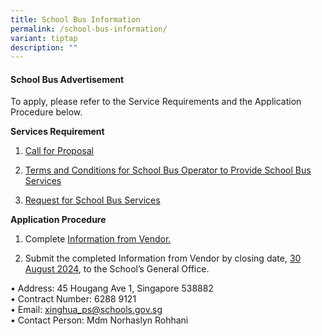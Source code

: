 ```yaml
---
title: School Bus Information
permalink: /school-bus-information/
variant: tiptap
description: ""
---
```

<h4>School Bus Advertisement</h4>
<p>To apply, please refer to the Service Requirements and the Application
Procedure below.</p>
<p></p>
<p><strong>Services Requirement</strong>
</p>
<ol data-tight="true" class="tight">
<li>
<p><a href="/files/School Bus Advertisement/1__Call_for_Proposals.pdf" rel="noopener nofollow" target="_blank">Call for Proposal</a>
</p>
</li>
<li>
<p><a href="/files/School Bus Advertisement/3__Terms_and_Conditions_for_School_Bus_Operator_to_Provide_School_Bus_Services.pdf" rel="noopener nofollow" target="_blank">Terms and Conditions for School Bus Operator to Provide School Bus Services</a>
</p>
</li>
<li>
<p><a href="/files/School Bus Advertisement/4__Request_for_School_Bus_Service_and_TC_Governing_the_Requests_for_Services___For_Single_Bus_Service_.pdf" rel="noopener nofollow" target="_blank">Request for School Bus Services</a>
</p>
</li>
</ol>
<p></p>
<p><strong>Application Procedure</strong>
</p>
<ol data-tight="true" class="tight">
<li>
<p>Complete <a href="/files/School Bus Advertisement/2__Information_from_Vendor__For_Single_Bus_Service_.pdf" rel="noopener nofollow" target="_blank">Information from Vendor.</a>
</p>
</li>
<li>
<p>Submit the completed Information from Vendor by closing date, <u>30 August 2024</u>,
to the School’s General Office.</p>
</li>
</ol>
<p></p>
<p>• Address: 45 Hougang Ave 1, Singapore 538882
<br>• Contract Number: 6288 9121
<br>• Email: <a href="https://staging-lite.d1z5q78gabky6m.amplifyapp.com/school-information/contact-us/xinghua_ps@schools.gov.sg" rel="noopener noreferrer nofollow" target="_blank"><u>xinghua_ps@schools.gov.sg</u></a>
<br>• Contact Person: Mdm Norhaslyn Rohhani</p>
<p></p>
